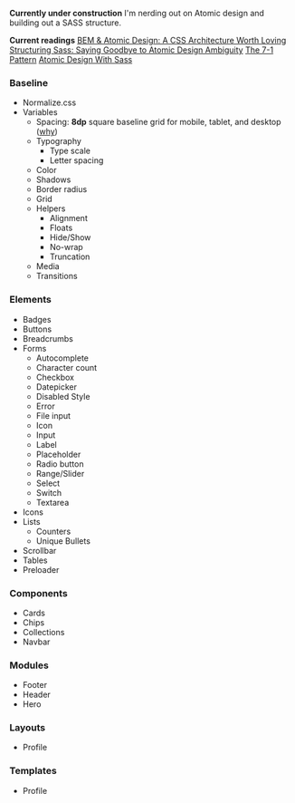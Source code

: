**Currently under construction**
I'm nerding out on Atomic design and building out a SASS structure.

**Current readings**
[BEM & Atomic Design: A CSS Architecture Worth Loving](https://www.lullabot.com/articles/bem-atomic-design-a-css-architecture-worth-loving)
[Structuring Sass: Saying Goodbye to Atomic Design Ambiguity](https://webdesign.tutsplus.com/articles/structuring-sass-saying-goodbye-to-atomic-design-ambiguity--cms-26679)
[The 7-1 Pattern](https://sass-guidelin.es/#architecture)
[Atomic Design With Sass](https://www.smashingmagazine.com/2013/08/other-interface-atomic-design-sass/)


### Baseline

- Normalize.css
- Variables
  - Spacing: **8dp** square baseline grid for mobile, tablet, and desktop ([why](https://builttoadapt.io/intro-to-the-8-point-grid-system-d2573cde8632#.1e5fcysyy))
  - Typography
    - Type scale
    - Letter spacing
  - Color
  - Shadows
  - Border radius
  - Grid
  - Helpers
    - Alignment
    - Floats
    - Hide/Show
    - No-wrap
    - Truncation
  - Media
  - Transitions

### Elements

- Badges
- Buttons
- Breadcrumbs
- Forms
  - Autocomplete
  - Character count
  - Checkbox
  - Datepicker
  - Disabled Style
  - Error
  - File input
  - Icon
  - Input
  - Label
  - Placeholder
  - Radio button
  - Range/Slider
  - Select
  - Switch
  - Textarea
- Icons
- Lists
  - Counters
  - Unique Bullets
- Scrollbar
- Tables
- Preloader

### Components

- Cards
- Chips
- Collections
- Navbar

### Modules

- Footer
- Header
- Hero

### Layouts

- Profile

### Templates

- Profile

